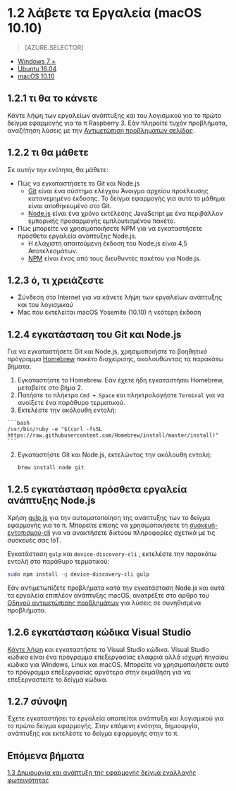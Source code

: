 <properties
 pageTitle="Λάβετε τα Εργαλεία (macOS 10.10) | Microsoft Azure"
 description="Κάντε λήψη και εγκαταστήστε τα απαραίτητα εργαλεία και λογισμικού για το πρώτο δείγμα εφαρμογής για το π σε macOS."
 services="iot-hub"
 documentationCenter=""
 authors="shizn"
 manager="timlt"
 tags=""
 keywords=""/>

<tags
 ms.service="iot-hub"
 ms.devlang="multiple"
 ms.topic="article"
 ms.tgt_pltfrm="na"
 ms.workload="na"
 ms.date="10/21/2016"
 ms.author="xshi"/>

# <a name="12-get-the-tools-macos-1010"></a>1.2 λάβετε τα Εργαλεία (macOS 10.10)

> [AZURE.SELECTOR]
- [Windows 7 +](iot-hub-raspberry-pi-kit-node-lesson1-get-the-tools-win32.md)
- [Ubuntu 16.04](iot-hub-raspberry-pi-kit-node-lesson1-get-the-tools-ubuntu.md)
- [macOS 10.10](iot-hub-raspberry-pi-kit-node-lesson1-get-the-tools-mac.md)

## <a name="121-what-you-will-do"></a>1.2.1 τι θα το κάνετε

Κάντε λήψη των εργαλείων ανάπτυξης και του λογισμικού για το πρώτο δείγμα εφαρμογής για το π Raspberry 3. Εάν πληροίτε τυχόν προβλήματα, αναζήτηση λύσεις με την [Αντιμετώπιση προβλημάτων σελίδας](iot-hub-raspberry-pi-kit-node-troubleshooting.md).

## <a name="122-what-you-will-learn"></a>1.2.2 τι θα μάθετε
Σε αυτήν την ενότητα, θα μάθετε:

- Πώς να εγκαταστήσετε το Git και Node.js
    - [Git](https://git-scm.com) είναι ένα σύστημα ελέγχου Άνοιγμα αρχείου προέλευσης κατανεμημένο έκδοσης. Το δείγμα εφαρμογής για αυτό το μάθημα είναι αποθηκευμένο στο Git.
    - [Node.js](https://nodejs.org/en/) είναι ένα χρόνο εκτέλεσης JavaScript με ένα περιβάλλον εμπορικής προσαρμογής εμπλουτισμένου πακέτο.
- Πώς μπορείτε να χρησιμοποιήσετε NPM για να εγκαταστήσετε πρόσθετα εργαλεία ανάπτυξης Node.js.
  - Η ελάχιστη απαιτούμενη έκδοση του Node.js είναι 4,5 Αποτελεσμάτων.
  - [NPM](https://www.npmjs.com) είναι ένας από τους διευθυντές πακέτου για Node.js.

## <a name="123-what-you-need"></a>1.2.3 ό, τι χρειάζεστε

- Σύνδεση στο Internet για να κάνετε λήψη των εργαλείων ανάπτυξης και του λογισμικού
- Mac που εκτελείται macOS Yosemite (10.10) ή νεότερη έκδοση

## <a name="124-install-git-and-nodejs"></a>1.2.4 εγκατάσταση του Git και Node.js

Για να εγκαταστήσετε Git και Node.js, χρησιμοποιήστε το βοηθητικό πρόγραμμα [Homebrew](http://brew.sh) πακέτο διαχείρισης, ακολουθώντας τα παρακάτω βήματα:

1. Εγκαταστήστε το Homebrew. Εάν έχετε ήδη εγκαταστήσει Homebrew, μεταβείτε στο βήμα 2.
  1. Πατήστε το πλήκτρο `Cmd + Space` και πληκτρολογήστε `Terminal` για να ανοίξετε ένα παράθυρο τερματικού.
  2. Εκτελέστε την ακόλουθη εντολή:

    ```bash
    /usr/bin/ruby -e "$(curl -fsSL https://raw.githubusercontent.com/Homebrew/install/master/install)"
    ```
2. Εγκαταστήστε Git και Node.js, εκτελώντας την ακόλουθη εντολή:

    ```bash
    brew install node git
    ```

## <a name="125-install-additional-nodejs-development-tools"></a>1.2.5 εγκατάσταση πρόσθετα εργαλεία ανάπτυξης Node.js

Χρήση [gulp.js](http://gulpjs.com) για την αυτοματοποίηση της ανάπτυξης των το δείγμα εφαρμογής για το π. Μπορείτε επίσης να χρησιμοποιήσετε τη [συσκευή-εντοπισμού-cli](https://github.com/Azure/device-discovery-cli) για να ανακτήσετε δικτύου πληροφορίες σχετικά με τις συσκευές σας IoT.

Εγκατάσταση `gulp` και `device-discovery-cli` , εκτελέστε την παρακάτω εντολή στο παράθυρο τερματικού:

```bash
sudo npm install -g device-discovery-cli gulp
```

Εάν αντιμετωπίζετε προβλήματα κατά την εγκατάσταση Node.js και αυτά τα εργαλεία επιπλέον ανάπτυξης macOS, ανατρέξτε στο άρθρο του [Οδηγού αντιμετώπισης προβλημάτων](iot-hub-raspberry-pi-kit-node-troubleshooting.md) για λύσεις σε συνηθισμένα προβλήματα.

## <a name="126-install-visual-studio-code"></a>1.2.6 εγκατάσταση κώδικα Visual Studio

[Κάντε λήψη](https://code.visualstudio.com/docs/setup/osx) και εγκαταστήστε το Visual Studio κώδικα. Visual Studio κώδικα είναι ένα πρόγραμμα επεξεργασίας ελαφριά αλλά ισχυρή πηγαίου κώδικα για Windows, Linux και macOS. Μπορείτε να χρησιμοποιήσετε αυτό το πρόγραμμα επεξεργασίας αργότερα στην εκμάθηση για να επεξεργαστείτε το δείγμα κώδικα.

## <a name="127-summary"></a>1.2.7 σύνοψη

Έχετε εγκαταστήσει τα εργαλεία απαιτείται ανάπτυξη και λογισμικού για το πρώτο δείγμα εφαρμογής. Στην επόμενη ενότητα, δημιουργία, ανάπτυξης και εκτελέστε το δείγμα εφαρμογής στην το π.

## <a name="next-steps"></a>Επόμενα βήματα

[1.3 Δημιουργία και ανάπτυξη της εφαρμογής δείγμα εναλλαγής φωτεινότητας](iot-hub-raspberry-pi-kit-node-lesson1-deploy-blink-app.md)
